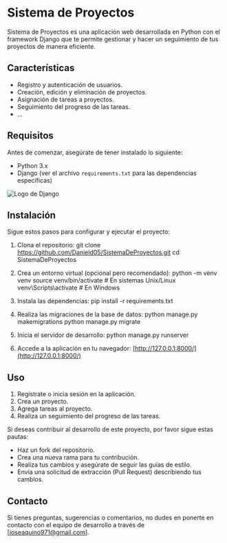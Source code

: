 # Sistema de Proyectos

Sistema de Proyectos es una aplicación web desarrollada en Python con el framework Django que te permite gestionar y hacer un seguimiento de tus proyectos de manera eficiente.

## Características

- Registro y autenticación de usuarios.
- Creación, edición y eliminación de proyectos.
- Asignación de tareas a proyectos.
- Seguimiento del progreso de las tareas.
- ...

## Requisitos

Antes de comenzar, asegúrate de tener instalado lo siguiente:

- Python 3.x
- Django (ver el archivo `requirements.txt` para las dependencias específicas)
  
![Logo de Django](https://www.djangoproject.com/m/img/logos/django-logo-negative.png)
## Instalación

Sigue estos pasos para configurar y ejecutar el proyecto:

1. Clona el repositorio: git clone https://github.com/Danield05/SistemaDeProyectos.git
cd SistemaDeProyectos

2. Crea un entorno virtual (opcional pero recomendado): python -m venv venv
source venv/bin/activate # En sistemas Unix/Linux
venv\Scripts\activate # En Windows

3. Instala las dependencias: pip install -r requirements.txt
   
4. Realiza las migraciones de la base de datos:
python manage.py makemigrations
python manage.py migrate


5. Inicia el servidor de desarrollo: python manage.py runserver

6. Accede a la aplicación en tu navegador: [http://127.0.0.1:8000/](http://127.0.0.1:8000/)

## Uso

1. Regístrate o inicia sesión en la aplicación.
2. Crea un proyecto.
3. Agrega tareas al proyecto.
4. Realiza un seguimiento del progreso de las tareas.

Si deseas contribuir al desarrollo de este proyecto, por favor sigue estas pautas:

- Haz un fork del repositorio.
- Crea una nueva rama para tu contribución.
- Realiza tus cambios y asegúrate de seguir las guías de estilo.
- Envía una solicitud de extracción (Pull Request) describiendo tus cambios.


## Contacto

Si tienes preguntas, sugerencias o comentarios, no dudes en ponerte en contacto con el equipo de desarrollo a través de [joseaquino971@gmail.com].





